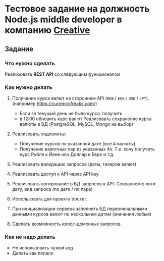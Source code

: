 # Тестовое задание на должность Node.js middle developer в компанию [Creative](https://crtweb.ru/)

## Задание

### Что нужно сделать

Реализовать **REST API** со следующим функционалом

### Как нужно делать
1. Получение курса валют на стороннем API (`RUB` / `EUR` / `USD` / `JPY`). (например <https://currencyfreaks.com/>)
    * Если за текущий день не было курса, получить
	* в 12:00 обновить курс валют
		Реализовать сохранение курса валюты в БД (PostgreSQL, MySQL, Mongo на выбор)

2. Реализовать эндпоинты:
    * Получение курсов по указанной дате (все 4 валюты)
	* Получение валютных пар из указанных 4х. Т.е. хочу получить курс Рубля к Йене или Доллар к Евро и т.д.

3. Реализовать валидацию запросов (даты, тикеров валют)
4. Реализовать доступ к API через API key
5. Реализовать логирование в БД запросов к API. Сохраняем в логи - дату, вид запроса (по дате / по паре)
6. Использовать для проекта docker.
7. При инициализации сервера заполнить БД первоначальными данными курсов валют по нескольким датам (значения любые)
8. Сделать возможность кросс-доменных запросов

### Как не надо делать
* Не использовать чужой код
* Делать как попало